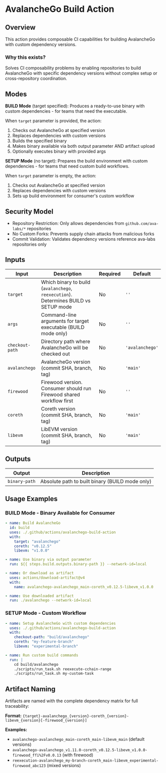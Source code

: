 # AvalancheGo Build Action

## Overview
This action provides composable CI capabilities for building AvalancheGo with custom dependency versions.

### Why this exists?
Solves CI composability problems by enabling repositories to build AvalancheGo with specific dependency versions without complex setup or cross-repository coordination.

## Modes

**BUILD Mode** (target specified): Produces a ready-to-use binary with custom dependencies - for teams that need the executable.

When `target` parameter is provided, the action:
1. Checks out AvalancheGo at specified version
2. Replaces dependencies with custom versions
3. Builds the specified binary
4. Makes binary available via both output parameter AND artifact upload
5. Optionally executes binary with provided args

**SETUP Mode** (no target): Prepares the build environment with custom dependencies - for teams that need custom build workflows.

When `target` parameter is empty, the action:
1. Checks out AvalancheGo at specified version
2. Replaces dependencies with custom versions
3. Sets up build environment for consumer's custom workflow

## Security Model
- Repository Restriction: Only allows dependencies from `github.com/ava-labs/*` repositories
- No Custom Forks: Prevents supply chain attacks from malicious forks
- Commit Validation: Validates dependency versions reference ava-labs repositories only

## Inputs

| Input | Description | Required | Default |
|-------|-------------|----------|---------|
| `target` | Which binary to build (`avalanchego`, `reexecution`). Determines BUILD vs SETUP mode | No | `''` |
| `args` | Command-line arguments for target executable (BUILD mode only) | No | `''` |
| `checkout-path` | Directory path where AvalancheGo will be checked out | No | `'avalanchego'` |
| `avalanchego` | AvalancheGo version (commit SHA, branch, tag) | No | `'main'` |
| `firewood` | Firewood version. Consumer should run Firewood shared workflow first | No | `''` |
| `coreth` | Coreth version (commit SHA, branch, tag) | No | `'main'` |
| `libevm` | LibEVM version (commit SHA, branch, tag) | No | `'main'` |

## Outputs

| Output | Description |
|--------|-------------|
| `binary-path` | Absolute path to built binary (BUILD mode only) |

## Usage Examples

### BUILD Mode - Binary Available for Consumer

```yaml
- name: Build AvalancheGo
  id: build
  uses: ./.github/actions/avalanchego-build-action
  with:
    target: "avalanchego"
    coreth: "v0.12.5"
    libevm: "v1.0.0"

- name: Use binary via output parameter
  run: ${{ steps.build.outputs.binary-path }} --network-id=local

- name: Or download as artifact
  uses: actions/download-artifact@v4
  with:
    name: avalanchego-avalanchego_main-coreth_v0.12.5-libevm_v1.0.0

- name: Use downloaded artifact
  run: ./avalanchego --network-id=local
```

### SETUP Mode - Custom Workflow

```yaml
- name: Setup AvalancheGo with custom dependencies
  uses: ./.github/actions/avalanchego-build-action
  with:
    checkout-path: "build/avalanchego"
    coreth: "my-feature-branch"
    libevm: "experimental-branch"

- name: Run custom build commands
  run: |
    cd build/avalanchego
    ./scripts/run_task.sh reexecute-cchain-range
    ./scripts/run_task.sh my-custom-task
```

## Artifact Naming

Artifacts are named with the complete dependency matrix for full traceability:

**Format:** `{target}-avalanchego_{version}-coreth_{version}-libevm_{version}[-firewood_{version}]`

**Examples:**
- `avalanchego-avalanchego_main-coreth_main-libevm_main` (default versions)
- `avalanchego-avalanchego_v1.11.0-coreth_v0.12.5-libevm_v1.0.0-firewood_ffi%2Fv0.0.13` (with firewood)
- `reexecution-avalanchego_my-branch-coreth_main-libevm_experimental-firewood_abc123` (mixed versions)
